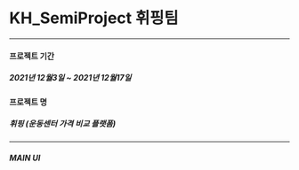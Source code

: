 # KH_SemiProject 휘핑팀

***
#### 프로젝트 기간
##### 2021년 12월3일 ~ 2021년 12월17일

#### 프로젝트 명
##### 휘핑 (운동센터 가격 비교 플랫폼)

***
##### MAIN UI

